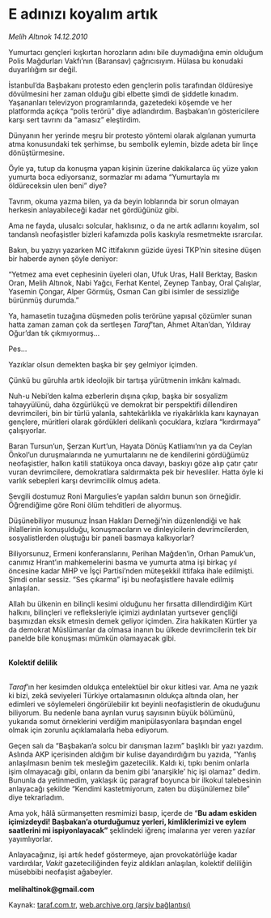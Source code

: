 # E adınızı koyalım artık

*Melih Altınok 14.12.2010*

<div class="yazi"><p>Yumurtacı gençleri kışkırtan horozların adını bile duymadığına emin olduğum Polis Mağdurları Vakfı’nın (Baransav) çağrıcısıyım. Hülasa bu konudaki duyarlılığım sır değil. </p>
<p>İstanbul’da Başbakanı protesto eden gençlerin polis tarafından öldüresiye dövülmesini her zaman olduğu gibi elbette şimdi de şiddetle kınadım. Yaşananları televizyon programlarında, gazetedeki köşemde ve her platformda açıkça “polis terörü” diye adlandırdım. Başbakan’ın göstericilere karşı sert tavrını da “amasız” eleştirdim.</p>
<p>Dünyanın her yerinde meşru bir protesto yöntemi olarak algılanan yumurta atma konusundaki tek şerhimse, bu sembolik eylemin, bizde adeta bir linçe dönüştürmesine. </p>
<p>Öyle ya, tutup da konuşma yapan kişinin üzerine dakikalarca üç yüze yakın yumurta boca ediyorsanız, sormazlar mı adama “Yumurtayla mı öldüreceksin ulen beni” diye?</p>
<p>Tavrım, okuma yazma bilen, ya da beyin loblarında bir sorun olmayan herkesin anlayabileceği kadar net gördüğünüz gibi.</p>
<p>Ama ne fayda, ulusalcı solcular, haklısınız, o da ne artık adlarını koyalım, sol tandanslı neofaşistler bizleri kafamızda polis kaskıyla resmetmekte ısrarcılar.</p>
<p>Bakın, bu yazıyı yazarken MC ittifakının güzide üyesi TKP’nin sitesine düşen bir haberde aynen şöyle deniyor:</p>
<p>“Yetmez ama evet cephesinin üyeleri olan, Ufuk Uras, Halil Berktay, Baskın Oran, Melih Altınok, Nabi Yağcı, Ferhat Kentel, Zeynep Tanbay, Oral Çalışlar, Yasemin Çongar, Alper Görmüş, Osman Can gibi isimler de sessizliğe bürünmüş durumda.”</p>
<p>Ya, hamasetin tuzağına düşmeden polis terörüne yapısal çözümler sunan hatta zaman zaman çok da sertleşen <i>Taraf</i>’tan, Ahmet Altan’dan, Yıldıray Oğur’dan tık çıkmıyormuş...</p>
<p>Pes...</p>
<p>Yazıklar olsun demekten başka bir şey gelmiyor içimden.</p>
<p>Çünkü bu güruhla artık ideolojik bir tartışa yürütmenin imkânı kalmadı. </p>
<p>Nuh-u Nebi’den kalma ezberlerin dışına çıkıp, başka bir sosyalizm tahayyülünü, daha özgürlükçü ve demokrat bir perspektifi dillendiren devrimcileri, bin bir türlü yalanla, sahtekârlıkla ve riyakârlıkla kanı kaynayan gençlere, müritleri olarak gördükleri delikanlı çocuklara, kızlara “kırdırmaya” çalışıyorlar.</p>
<p>Baran Tursun’un, Şerzan Kurt’un, Hayata Dönüş Katliamı’nın ya da Ceylan Önkol’un duruşmalarında ne yumurtalarını ne de kendilerini gördüğümüz neofaşistler, halkın katili statükoya onca davayı, baskıyı göze alıp çatır çatır vuran devrimcilere, demokratlara saldırmakta pek bir hevesliler. Hatta öyle ki varlık sebepleri karşı devrimcilik olmuş adeta.</p>
<p>Sevgili dostumuz Roni Margulies’e yapılan saldırı bunun son örneğidir. Öğrendiğime göre Roni ölüm tehditleri de alıyormuş.</p>
<p>Düşünebiliyor musunuz İnsan Hakları Derneği’nin düzenlendiği ve hak ihlallerinin konuşulduğu, konuşmacıların ve dinleyicilerin devrimcilerden, sosyalistlerden oluştuğu bir paneli basmaya kalkıyorlar?</p>
<p>Biliyorsunuz, Ermeni konferanslarını, Perihan Mağden’in, Orhan Pamuk’un, canımız Hrant’ın mahkemelerini basma ve yumurta atma işi birkaç yıl öncesine kadar MHP ve İşçi Partisi’nden müteşekkil ittifaka ihale edilmişti. Şimdi onlar sessiz. “Ses çıkarma” işi bu neofaşistlere havale edilmiş anlaşılan.</p>
<p>Allah bu ülkenin en bilinçli kesimi olduğunu her fırsatta dillendirdiğim Kürt halkını, bilinçleri ve refleksleriyle içimizi aydınlatan yurtsever gençliği başımızdan eksik etmesin demek geliyor içimden. Zira hakikaten Kürtler ya da demokrat Müslümanlar da olmasa inanın bu ülkede devrimcilerin tek bir panelde bile konuşması mümkün olamayacak gibi.</p>
<p><b><br/>Kolektif delilik</b></p>
<p><i><br/>Taraf</i>’ın her kesimden oldukça entelektüel bir okur kitlesi var. Ama ne yazık ki bizi, zekâ seviyeleri Türkiye ortalamasının oldukça altında olan, her edimleri ve söylemeleri öngörülebilir kıt beyinli neofaşistlerin de okuduğunu biliyorum. Bu nedenle bana ayrılan vuruş sayısının büyük bölümünü, yukarıda somut örneklerini verdiğim manipülasyonlara başından engel olmak için zorunlu açıklamalarla heba ediyorum. </p>
<p>Geçen salı da “Başbakan’a solcu bir danışman lazım” başlıklı bir yazı yazdım. Aslında AKP içerisinden aldığım bir kulise dayandırdığım bu yazıda, “Yanlış anlaşılmasın benim tek mesleğim gazetecilik. Kaldı ki, tıpkı benim onlarla işim olmayacağı gibi, onların da benim gibi ‘anarşikle’ hiç işi olamaz” dedim. Bununla da yetinmedim, yaklaşık üç paragraf boyunca bir ilkokul talebesinin anlayacağı şekilde “Kendimi kastetmiyorum, zaten bu düşünülemez bile” diye tekrarladım. </p>
<p>Ama yok, hâlâ sürmanşetten resmimizi basıp, içerde de “<strong>Bu adam eskiden içimizdeydi! Başbakan’a oturduğumuz yerleri, kimliklerimizi ve eylem saatlerini mi ispiyonlayacak”</strong><b> </b>şeklindeki iğrenç imalarına yer veren yazılar yayımlıyorlar. </p>
<p>Anlayacağınız, işi artık hedef göstermeye, ajan provokatörlüğe kadar vardırdılar, <i>Vakit</i> gazeteciliğinden feyiz aldıkları anlaşılan, kolektif deliliğin müsebbibi neofaşist ağabeyler.<br/><br/><b>melihaltinok@gmail.com</b></p>
</div>

Kaynak: [taraf.com.tr](http://www.taraf.com.tr/melih-altinok/makale-e-adinizi-koyalim-artik.htm), [web.archive.org (arşiv bağlantısı)](http://web.archive.org/web/20131114012656/http://www.taraf.com.tr/melih-altinok/makale-e-adinizi-koyalim-artik.htm)
